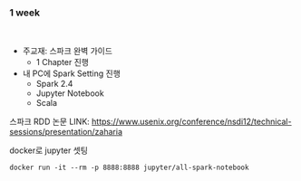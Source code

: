 ###  1 week

<br>

- 주교재: 스파크 완벽 가이드
  - 1 Chapter 진행
- 내 PC에 Spark Setting 진행
  - Spark 2.4
  - Jupyter Notebook
  - Scala 


스파크 RDD 논문 LINK: https://www.usenix.org/conference/nsdi12/technical-sessions/presentation/zaharia

docker로 jupyter 셋팅
```
docker run -it --rm -p 8888:8888 jupyter/all-spark-notebook
```
